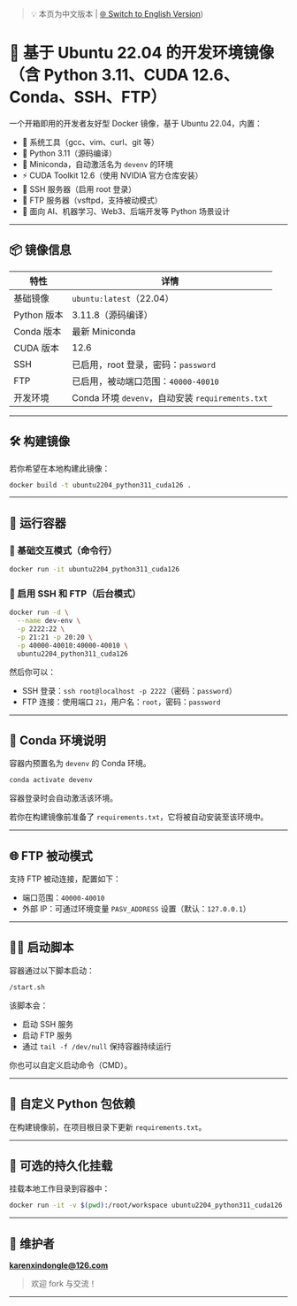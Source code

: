 > 💡 本页为中文版本 | [🌐 Switch to English Version](./README.en.md))

# 🚀 基于 Ubuntu 22.04 的开发环境镜像（含 Python 3.11、CUDA 12.6、Conda、SSH、FTP）

一个开箱即用的开发者友好型 Docker 镜像，基于 Ubuntu 22.04，内置：

* 🔧 系统工具（gcc、vim、curl、git 等）
* 🐍 Python 3.11（源码编译）
* 🧪 Miniconda，自动激活名为 `devenv` 的环境
* ⚡ CUDA Toolkit 12.6（使用 NVIDIA 官方仓库安装）
* 🔐 SSH 服务器（启用 root 登录）
* 📁 FTP 服务器（vsftpd，支持被动模式）
* 🚀 面向 AI、机器学习、Web3、后端开发等 Python 场景设计

---

## 📦 镜像信息

| 特性        | 详情                                        |
| --------- | ----------------------------------------- |
| 基础镜像      | `ubuntu:latest`（22.04）                    |
| Python 版本 | 3.11.8（源码编译）                              |
| Conda 版本  | 最新 Miniconda                              |
| CUDA 版本   | 12.6                                      |
| SSH       | 已启用，root 登录，密码：`password`                 |
| FTP       | 已启用，被动端口范围：`40000-40010`                  |
| 开发环境      | Conda 环境 `devenv`，自动安装 `requirements.txt` |

---

## 🛠 构建镜像

若你希望在本地构建此镜像：

```bash
docker build -t ubuntu2204_python311_cuda126 .
```

---

## 🚀 运行容器

### 🔧 基础交互模式（命令行）

```bash
docker run -it ubuntu2204_python311_cuda126
```

### 🔐 启用 SSH 和 FTP（后台模式）

```bash
docker run -d \
  --name dev-env \
  -p 2222:22 \
  -p 21:21 -p 20:20 \
  -p 40000-40010:40000-40010 \
  ubuntu2204_python311_cuda126
```

然后你可以：

* SSH 登录：`ssh root@localhost -p 2222`（密码：`password`）
* FTP 连接：使用端口 `21`，用户名：`root`，密码：`password`

---

## 🧪 Conda 环境说明

容器内预置名为 `devenv` 的 Conda 环境。

```bash
conda activate devenv
```

容器登录时会自动激活该环境。

若你在构建镜像前准备了 `requirements.txt`，它将被自动安装至该环境中。

---

## 🌐 FTP 被动模式

支持 FTP 被动连接，配置如下：

* 端口范围：`40000-40010`
* 外部 IP：可通过环境变量 `PASV_ADDRESS` 设置（默认：`127.0.0.1`）

---

## 🧙‍♂️ 启动脚本

容器通过以下脚本启动：

```bash
/start.sh
```

该脚本会：

* 启动 SSH 服务
* 启动 FTP 服务
* 通过 `tail -f /dev/null` 保持容器持续运行

你也可以自定义启动命令（CMD）。

---

## 📂 自定义 Python 包依赖

在构建镜像前，在项目根目录下更新 `requirements.txt`。

---

## 🧱 可选的持久化挂载

挂载本地工作目录到容器中：

```bash
docker run -it -v $(pwd):/root/workspace ubuntu2204_python311_cuda126
```

---

## 💬 维护者

**[karenxindongle@126.com](mailto:karenxindongle@126.com)**

> 欢迎 fork 与交流！

---
